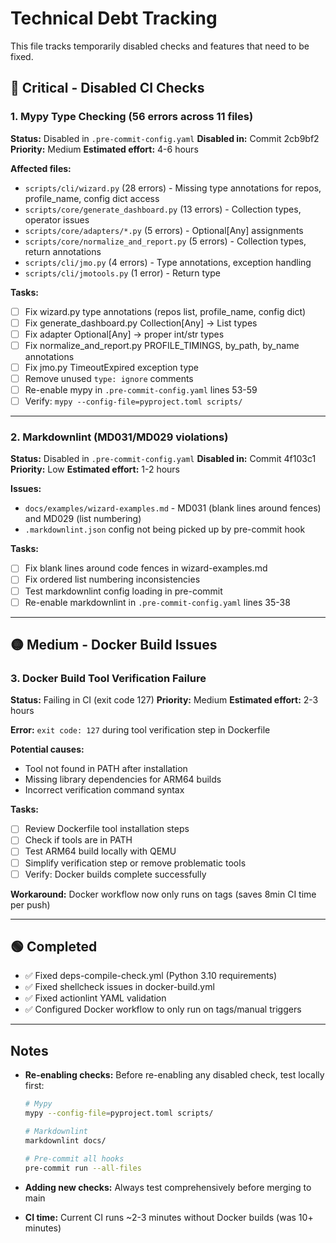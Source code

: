 # Technical Debt Tracking

This file tracks temporarily disabled checks and features that need to be fixed.

## 🔴 Critical - Disabled CI Checks

### 1. Mypy Type Checking (56 errors across 11 files)

**Status:** Disabled in `.pre-commit-config.yaml`
**Disabled in:** Commit 2cb9bf2
**Priority:** Medium
**Estimated effort:** 4-6 hours

**Affected files:**
- `scripts/cli/wizard.py` (28 errors) - Missing type annotations for repos, profile_name, config dict access
- `scripts/core/generate_dashboard.py` (13 errors) - Collection types, operator issues
- `scripts/core/adapters/*.py` (5 errors) - Optional[Any] assignments
- `scripts/core/normalize_and_report.py` (5 errors) - Collection types, return annotations
- `scripts/cli/jmo.py` (4 errors) - Type annotations, exception handling
- `scripts/cli/jmotools.py` (1 error) - Return type

**Tasks:**
- [ ] Fix wizard.py type annotations (repos list, profile_name, config dict)
- [ ] Fix generate_dashboard.py Collection[Any] → List types
- [ ] Fix adapter Optional[Any] → proper int/str types
- [ ] Fix normalize_and_report.py PROFILE_TIMINGS, by_path, by_name annotations
- [ ] Fix jmo.py TimeoutExpired exception type
- [ ] Remove unused `type: ignore` comments
- [ ] Re-enable mypy in `.pre-commit-config.yaml` lines 53-59
- [ ] Verify: `mypy --config-file=pyproject.toml scripts/`

---

### 2. Markdownlint (MD031/MD029 violations)

**Status:** Disabled in `.pre-commit-config.yaml`
**Disabled in:** Commit 4f103c1
**Priority:** Low
**Estimated effort:** 1-2 hours

**Issues:**
- `docs/examples/wizard-examples.md` - MD031 (blank lines around fences) and MD029 (list numbering)
- `.markdownlint.json` config not being picked up by pre-commit hook

**Tasks:**
- [ ] Fix blank lines around code fences in wizard-examples.md
- [ ] Fix ordered list numbering inconsistencies
- [ ] Test markdownlint config loading in pre-commit
- [ ] Re-enable markdownlint in `.pre-commit-config.yaml` lines 35-38

---

## 🟡 Medium - Docker Build Issues

### 3. Docker Build Tool Verification Failure

**Status:** Failing in CI (exit code 127)
**Priority:** Medium
**Estimated effort:** 2-3 hours

**Error:** `exit code: 127` during tool verification step in Dockerfile

**Potential causes:**
- Tool not found in PATH after installation
- Missing library dependencies for ARM64 builds
- Incorrect verification command syntax

**Tasks:**
- [ ] Review Dockerfile tool installation steps
- [ ] Check if tools are in PATH
- [ ] Test ARM64 build locally with QEMU
- [ ] Simplify verification step or remove problematic tools
- [ ] Verify: Docker builds complete successfully

**Workaround:** Docker workflow now only runs on tags (saves 8min CI time per push)

---

## 🟢 Completed

- ✅ Fixed deps-compile-check.yml (Python 3.10 requirements)
- ✅ Fixed shellcheck issues in docker-build.yml
- ✅ Fixed actionlint YAML validation
- ✅ Configured Docker workflow to only run on tags/manual triggers

---

## Notes

- **Re-enabling checks:** Before re-enabling any disabled check, test locally first:
  ```bash
  # Mypy
  mypy --config-file=pyproject.toml scripts/

  # Markdownlint
  markdownlint docs/

  # Pre-commit all hooks
  pre-commit run --all-files
  ```

- **Adding new checks:** Always test comprehensively before merging to main
- **CI time:** Current CI runs ~2-3 minutes without Docker builds (was 10+ minutes)
